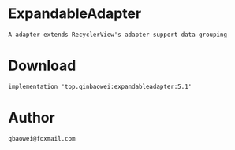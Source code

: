 # ExpandableAdapter
    A adapter extends RecyclerView's adapter support data grouping

# Download
    implementation 'top.qinbaowei:expandableadapter:5.1'

# Author
    qbaowei@foxmail.com


